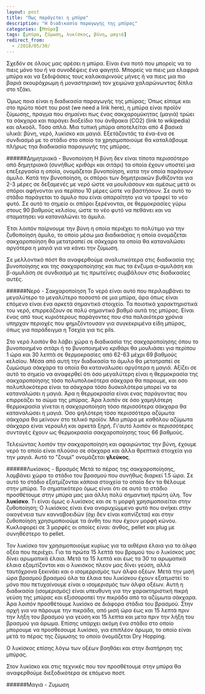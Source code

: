 ```yaml
---
layout: post
title: "Πως παράγεται η μπύρα"
description: "Η διαδικασία παραγωγής της μπύρας"
categories: [Μπύρα]
tags: [μπύρα, ζύμωση, λυκίσκος, βύνη, μαγιά]
redirect_from:
  - /2018/05/30/
---
```


Σχεδόν σε όλους μας αρέσει η μπύρα. Είναι ένα ποτό που μπορείς να το πιεις μόνο του ή να συνοδέψεις ένα φαγητό.
Μπορείς να πιεις μια ελαφριά μπύρα και να ξεδιψάσεις τους καλοκαιρινούς μήνες ή να πιεις μια πιο βαριά σκουρόχρωμη ή μοναστηριακή τον χειμώνα χαλαρώνωντας δίπλα στο τζάκι.

Όμως ποια είναι η διαδικασία παραγωγής της μπύρας; Όπως είπαμε και στο πρώτο πόστ του post (we need a link here), η μπύρα είναι προϊόν ζύμωσης, 
πραγμα που σημαίνει πως ένας σακχαρομύκητας (μαγιά) τρώει τα σάκχαρα και παράγει διοξείδιο του άνθρακα (CO2) (link to wikipedia) και αλκοόλ. Τόσο απλά.
Μια τυπική μπύρα αποτελείται από 4 βασικά υλικά: βύνη, νερό, λυκίσκο και μαγιά. Εξετάζοντάς τα ένα-ένα σε συνδιασμό με το στάδιο στο οποίο τα χρησιμοποιούμε θα καταλάβουμε πλήρως τηα διαδικασία παραγωγής της μπύρας.

######Δημητριακά - Βυνοποίηση
Η βύνη δεν είναι τίποτα περισσότερο από δημητριακά (συνήθως κριθάρι και σιτάρι) τα οποία έχουν υποστεί μια επεξεργασία η οποία, ονομάζεται βυνοποίηση, κατα την οποία παράγουν άμυλο.
Κατά την βυνοποίηση, οι σπόροι των δημητριακών βυθίζονται για 2-3 μέρες σε δεξαμενές με νερό ώστε να μουλιάσουν και αμέσως μετά οι σπόροι αφήνονται για περίπου 10 μέρες ώστε να βαστήσουν. 
Σε αυτό το στάδιο παράγεται το άμυλο που είναι απαραίτητο για να τραφεί το νέο φυτό. 
Σε αυτό το σημείο οι σπόροι ξερένονται, σε θερμοκρασίες γύρω στους 90 βαθμούς κελσίου, ώστε το νέο φυτό να πεθάνει και να σταματησει να καταναλώνει το άμυλο.

Έτσι λοιπόν παίρνουμε την βύνη η οποία περιέχει το πολύτιμο για την ζυθοποίηση άμυλο, 
το οποίο μέσω μια διαδικάσίας η οποία ονομάζεται σακχαροποίηση θα μετατραπεί σε σάκχαρα τα οποία θα καταναλώσει αργότερα η μαγιά για να κάνει την ζύμωση.

Σε μελλοντικό πόστ θα αναφερθούμε αναλυτικότερα στις διαδικασία της βυνοποίησης και της σακχαροποίησης και πως τα ένζυμα α-αμυλάση και β-αμυλάση σε συνδιασμό με τις πρωτεΐνες συμβάλουν στις διαδικασίες αυτές. 

######Νερό - Σακχαροποίηση
Το νερό είναι αυτό που περιλαμβάνει το μεγαλύτερο το μεγαλύτερο ποσοστό σε μια μπύρα, άρα όπως είναι επόμενο είναι ένα αρκετά σημαντικό στοιχείο. 
Τα ποιοτικά χαρακτηριστικά του νερό, επιρρεάζουν σε πολύ σημαντικό βαθμό αυτά της μπύρας. 
Είναι ένας από τους κυριότερους παράγοντες που στα παλαιότερα χρόνια υπηρχαν περιοχές που φημιζόντουσαν για συγκεκριμένα είδη μπύρας, όπως για παράδειγμα η Τσεχία για τις pils.

Στο νερό λοιπόν θα λάβει χώρα η διαδικασία της σακχαροποίησης όπου το βυνοποιημένο σιτάρι ή το βυνοποιημένο κριθάρι θα μουλιάσει για περίπου 1 ώρα και 30 λεπτά σε θερμοκρασίες από 62-63 μέχρι 69 βαθμούς κελσίου. 
Μέσα από αυτή την διαδικασία το άμυλο θα μετατραπεί σε ζυμώσιμα σάκχαρα τα οποία θα καταναλωσει αργότερα η μαγιά. 
Αξίζει σε αυτό το σημείο να αναφερθεί ότι όσο μεγαλύτερη είναι η θερμοκρασία της σακχαροποίησης τόσο πολυπολοκότερα σάκχαρα θα παρουμε, και οσο πολυπλοκότερα είναι τα σάκχαρα τόσο δυσκολότερα μπορεί να τα καταναλώσει η μαγιά. 
Άρα η θερμοκρασία είναι ενας παράγοντας που επιρρεάζει το σώμα της μπύρας. Άρα λοιπόν σε όσο χαμηλότερη θερμοκρασία γίνεται η σακχαροποίηση τόσο περισσότερα σάκχαρα θα καταναλώσει η μαγιά. 
Όσο ψηλότερη τόσο περισσότερα αζύμωτα σάκχαρα θα μείνουν στο τελικό προϊόν. Μια μπύρα με καθόλου αζύμωτα σάκχαρα είναι νερουλή και αρκετά ξηρή. 
Γι'αυτό λοιπόν οι περισσότερες συνταγές έχουν ως θερμοκρασία σακχαροποίησης τους 66 βαθμούς.   

Τελειώντας λοιπόν την σακχαροποίηση και αφαιρώντας την βύνη, έχουμε νερό το οποίο είναι πλούσιο σε σάκχαρα και άλλα θρεπτικά στοιχεία για την μαγιά. Αυτό το "ζουμί" ονομάζεται **γλεύκος**.

######Λυκίσκος - Βρασμός
Μετά το πέρας της σακχαροποίησης, λαμβάνει χώρα το στάδιο του βρασμού που συνήθως διαρκεί 1.5 ώρα. Σε αυτό το στάδιο εξατμίζονται κάποια στοιχεία το οποία δεν τα θέλουμε στην μπύρα. 
Το σηματικότερο όμως είναι ότι σε αυτό το στάδιο προσθέτουμε στην μπύρα μας μια άλλη πολύ σημαντική πρώτη ύλη. Τον **λυκίσκο**.
Τι είναι όμως ο λυκίσκος και σε τι μορφή χρησιμοποιείται στην ζυθοποίηση; 
Ο λυκίσκος είναι ένα αναρυχώμμενο φυτό που ανήκει στην οικογένεια των κανναβοειδών (όχι δεν είναι καπνίζεται) και στην ζυθοποίηση χρησιμοποιούμε τα άνθη του που έχουν μορφή κώνου. 
Κυκλοφορεί σε 3 μορφές οι οποίες είναι: άνθος, pellet και plug με συνηθέστερο το pellet.

Τον λυκίσκο τον χρησιμοποιούμε κυρίως για τα αιθέρια έλαια για τα άλφα οξέα που περιέχει. Για τα πρώτα 15 λεπτά του βραμού του ο λυκίσκος μας δίνει αρωματικά έλαια. Μετά τα 15 λεπτά και έως τα 30 τα αρωματικά έλαια εξαμτίζονται και ο λυκισκος πλεον μας δίνει γεύση, αλλά ταυτόχρονα ξεκινάει και ο ισομερρισμός των άλφα οξέων. 
Μετά την μισή ώρα βρασμού βρασμού όλα τα έλαια του λυκίσκου έχουν εξατμιστεί το μόνο που πετυχαίνουμε είναι ο ισομερισμός των άλφα οξέων. 
Αυτή η διαδικασία (ισομερισμός) είναι υπευθυνη για την χαρακτηριστική πικρή γεύση της μπύρας και εξισσοροπεί την πικράδα από τα αζύμωτα σάκχαρα.
Άρα λοιπόν προσθέτουμε λυκίσκο σε διάφορα στάδια του βρασμού. 
Στην αρχή για να πάρουμε την πικράδα, από μισή ώρα έως και 15 λεπτά πριν την λήξη του βρασμού για γεύση και 15 λεπτα και μετα πριν την λήξη του βρασμού για άρωμα.
Επίσης υπάρχει ακόμη ένα στάδιο στο οποίο μπορουμε να προσθεσουμε λυκίσκο, για επιπλέον άρωμα, το οποίο είναι μετά το πέρας της ζύμωσης το οποίο όνομάζεται Dry Hopping.

Ο λυκίσκος επίσης λόγω των οξέων βοηθάει και στην διατήρηση της μπύρας.

Στον λυκίσκο και στις τεχνικές που τον προσθέτουμε στην μπύρα θα αναφερθούμε διεξοδικότερα σε επόμενο ποστ.
 
######Μαγιά - Ζυμωση
